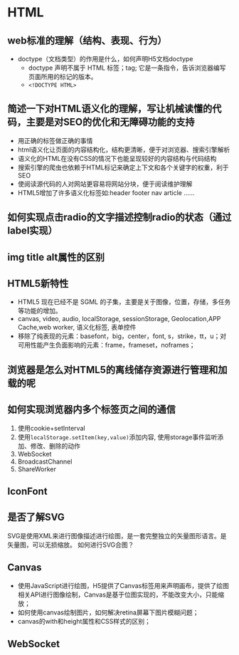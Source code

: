 # HTML

## web标准的理解（结构、表现、行为）

+ doctype（文档类型）的作用是什么，如何声明H5文档doctype
  + doctype 声明不属于 HTML 标签；tag; 它是一条指令，告诉浏览器编写页面所用的标记的版本。
  + `<!DOCTYPE HTML>`

## 简述一下对HTML语义化的理解，写让机械读懂的代码，主要是对SEO的优化和无障碍功能的支持

+ 用正确的标签做正确的事情
+ html语义化让页面的内容结构化，结构更清晰，便于对浏览器、搜索引擎解析
+ 语义化的HTML在没有CSS的情况下也能呈现较好的内容结构与代码结构
+ 搜索引擎的爬虫也依赖于HTML标记来确定上下文和各个关键字的权重，利于SEO
+ 使阅读源代码的人对网站更容易将网站分块，便于阅读维护理解
+ HTML5增加了许多语义化标签如:header footer nav article ……

## 如何实现点击radio的文字描述控制radio的状态（通过label实现）

## img title alt属性的区别

## HTML5新特性

+ HTML5 现在已经不是 SGML 的子集，主要是关于图像，位置，存储，多任务等功能的增加。
+ canvas, video, audio, localStorage, sessionStorage, Geolocation,APP Cache,web worker, 语义化标签, 表单控件
+ 移除了纯表现的元素：basefont，big，center，font, s，strike，tt，u；对可用性能产生负面影响的元素：frame，frameset，noframes；

## 浏览器是怎么对HTML5的离线储存资源进行管理和加载的呢

## 如何实现浏览器内多个标签页之间的通信

1. 使用cookie+setInterval
2. 使用`localStorage.setItem(key,value)`添加内容, 使用storage事件监听添加、修改、删除的动作
3. WebSocket
4. BroadcastChannel
5. ShareWorker

## IconFont

## 是否了解SVG

SVG是使用XML来进行图像描述进行绘图，是一套完整独立的矢量图形语言。是矢量图，可以无损缩放。
如何进行SVG合图？

## Canvas

+ 使用JavaScript进行绘图，H5提供了Canvas标签用来声明画布，提供了绘图相关API进行图像绘制，Canvas是基于位图实现的，不能改变大小，只能缩放；
+ 如何使用canvas绘制图片，如何解决retina屏幕下图片模糊问题；
+ canvas的with和height属性和CSS样式的区别；

## WebSocket
